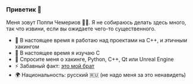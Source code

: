 ### Приветик 👋

Меня зовут Поппи Чемериов 👋🏻.
Я не собираюсь делать здесь много, так что извини, если вы ожидаете чего-то существенного.

- 🔭 В настоящее время я работаю над проектами на C++, и *этичным* хакингом 
- 🌱 В настоящее время я изучаю C
- 💬 Спросите меня о хакинге, Python, C++, Qt или Unreal Engine 
- ⚡ Забавный факт: [это мой брат](https://github.com/LukeChemeriov)
- 🌍 Национальность: русский 🇷🇺 (не надо меня за это ненавидеть)
